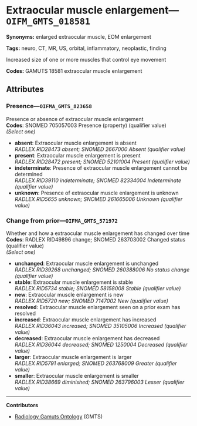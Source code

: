 # Extraocular muscle enlargement—`OIFM_GMTS_018581`

**Synonyms:** enlarged extraocular muscle, EOM enlargement

**Tags:** neuro, CT, MR, US, orbital, inflammatory, neoplastic, finding

Increased size of one or more muscles that control eye movement

**Codes:** GAMUTS 18581 extraocular muscle enlargement

## Attributes

### Presence—`OIFMA_GMTS_823658`

Presence or absence of extraocular muscle enlargement  
**Codes**: SNOMED 705057003 Presence (property) (qualifier value)  
*(Select one)*

- **absent**: Extraocular muscle enlargement is absent  
_RADLEX RID28473 absent; SNOMED 2667000 Absent (qualifier value)_
- **present**: Extraocular muscle enlargement is present  
_RADLEX RID28472 present; SNOMED 52101004 Present (qualifier value)_
- **indeterminate**: Presence of extraocular muscle enlargement cannot be determined  
_RADLEX RID39110 indeterminate; SNOMED 82334004 Indeterminate (qualifier value)_
- **unknown**: Presence of extraocular muscle enlargement is unknown  
_RADLEX RID5655 unknown; SNOMED 261665006 Unknown (qualifier value)_

### Change from prior—`OIFMA_GMTS_571972`

Whether and how a extraocular muscle enlargement has changed over time  
**Codes**: RADLEX RID49896 change; SNOMED 263703002 Changed status (qualifier value)  
*(Select one)*

- **unchanged**: Extraocular muscle enlargement is unchanged  
_RADLEX RID39268 unchanged; SNOMED 260388006 No status change (qualifier value)_
- **stable**: Extraocular muscle enlargement is stable  
_RADLEX RID5734 stable; SNOMED 58158008 Stable (qualifier value)_
- **new**: Extraocular muscle enlargement is new  
_RADLEX RID5720 new; SNOMED 7147002 New (qualifier value)_
- **resolved**: Extraocular muscle enlargement seen on a prior exam has resolved  
- **increased**: Extraocular muscle enlargement has increased  
_RADLEX RID36043 increased; SNOMED 35105006 Increased (qualifier value)_
- **decreased**: Extraocular muscle enlargement has decreased  
_RADLEX RID36044 decreased; SNOMED 1250004 Decreased (qualifier value)_
- **larger**: Extraocular muscle enlargement is larger  
_RADLEX RID5791 enlarged; SNOMED 263768009 Greater (qualifier value)_
- **smaller**: Extraocular muscle enlargement is smaller  
_RADLEX RID38669 diminished; SNOMED 263796003 Lesser (qualifier value)_

---

**Contributors**

- [Radiology Gamuts Ontology](https://gamuts.net/) (GMTS)